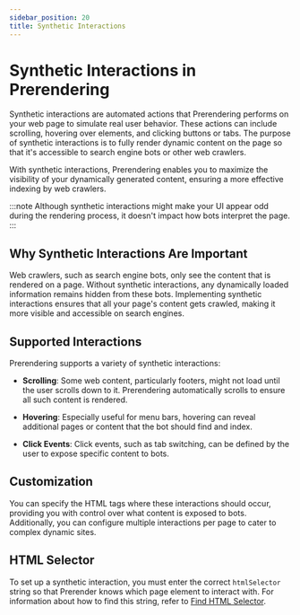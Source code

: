 ```yaml
---
sidebar_position: 20
title: Synthetic Interactions
---
```


# Synthetic Interactions in Prerendering

Synthetic interactions are automated actions that Prerendering performs on your web page to simulate real user behavior. These actions can include scrolling, hovering over elements, and clicking buttons or tabs. The purpose of synthetic interactions is to fully render dynamic content on the page so that it's accessible to search engine bots or other web crawlers.

With synthetic interactions, Prerendering enables you to maximize the visibility of your dynamically generated content, ensuring a more effective indexing by web crawlers.

:::note
Although synthetic interactions might make your UI appear odd during the rendering process, it doesn't impact how bots interpret the page.
:::

## Why Synthetic Interactions Are Important

Web crawlers, such as search engine bots, only see the content that is rendered on a page. Without synthetic interactions, any dynamically loaded information remains hidden from these bots. Implementing synthetic interactions ensures that all your page's content gets crawled, making it more visible and accessible on search engines.

## Supported Interactions

Prerendering supports a variety of synthetic interactions:

- **Scrolling**: Some web content, particularly footers, might not load until the user scrolls down to it. Prerendering automatically scrolls to ensure all such content is rendered.
  
- **Hovering**: Especially useful for menu bars, hovering can reveal additional pages or content that the bot should find and index.
  
- **Click Events**: Click events, such as tab switching, can be defined by the user to expose specific content to bots.

## Customization

You can specify the HTML tags where these interactions should occur, providing you with control over what content is exposed to bots. Additionally, you can configure multiple interactions per page to cater to complex dynamic sites.

## HTML Selector

To set up a synthetic interaction, you must enter the correct `htmlSelector` string so that Prerender knows which page element to interact with. For information about how to find this string, refer to [Find HTML Selector](find-htmlselector.md).
